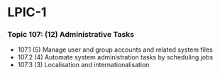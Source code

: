 # LPIC-1

### Topic 107: (12) Administrative Tasks

 * 107.1 (5) Manage user and group accounts and related system files
 * 107.2 (4) Automate system administration tasks by scheduling jobs
 * 107.3 (3) Localisation and internationalisation


